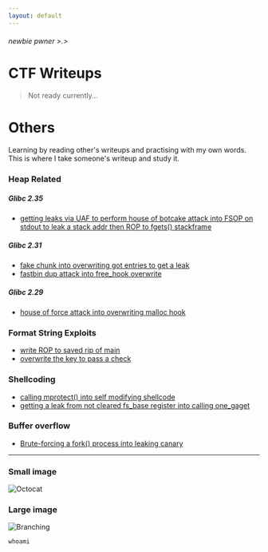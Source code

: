 ```yaml
---
layout: default
---
```


###### newbie pwner >.>

# CTF Writeups

> Not ready currently...


# Others

Learning by reading other's writeups and practising with my own words. This is where I take someone's writeup and study it. 

### Heap Related
##### Glibc 2.35
*  [getting leaks via UAF to perform house of botcake attack into FSOP on stdout to leak a stack addr then ROP to fgets() stackframe](../../../../../ctfwriteups/heap/otherbins/ImaginaryCTF23/mailman/README.md)
  
##### Glibc 2.31
*   [fake chunk into overwriting got entries to get a leak](../../../../../ctfwriteups/heap/tcache/BACKDOOR23/Konsolidator/README.md)
*   [fastbin dup attack into free_hook overwrite](../../../../../ctfwriteups/heap/otherbins/JUSTCTF22/pwn_notes/README.md)   
    
##### Glibc 2.29
*   [house of force attack into overwriting malloc hook](../../../../../ctfwriteups/heap/otherbins/SUNSHINECTF23/House_of_Sus/README.md)

### Format String Exploits
*   [write ROP to saved rip of main](../../../../../ctfwriteups/format_string/BACKDOOR23/Baby_formatter/README.md)
*   [overwrite the key to pass a check](../../../../../ctfwriteups/format_string/BlueHensCTF24/README.md)
  
### Shellcoding
*   [calling mprotect() into self modifying shellcode](../../../../../ctfwriteups/shellcode/HKCERTCTF24/shellcode_runner3/README.md)
*   [getting a leak from not cleared fs_base register into calling one_gaget](../../../../../ctfwriteups/shellcode/HKCERTCTF24/shellcode_runner3(revenge)/README.md)
  
### Buffer overflow
*   [Brute-forcing a fork() process into leaking canary](/ctfwriteups/buffer_overflow/UTCCTF24/README.md)

* * *


### Small image

![Octocat](https://github.githubassets.com/images/icons/emoji/octocat.png)

### Large image

![Branching](https://guides.github.com/activities/hello-world/branching.png)



```
whoami
```

